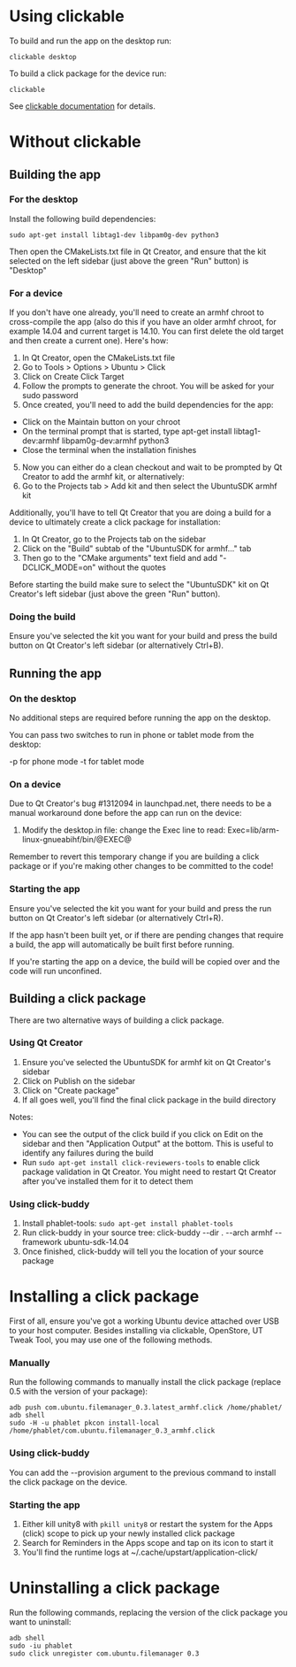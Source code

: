 # Using clickable
To build and run the app on the desktop run:

```
clickable desktop
```
To build a click package for the device run:

```
clickable
```

See [clickable documentation](http://clickable.bhdouglass.com/en/latest/) for details.

# Without clickable
## Building the app
### For the desktop

Install the following build dependencies:

    sudo apt-get install libtag1-dev libpam0g-dev python3

Then open the CMakeLists.txt file in Qt Creator, and ensure that the kit
selected on the left sidebar (just above the green "Run" button) is "Desktop"

### For a device

If you don't have one already, you'll need to create an armhf chroot to
cross-compile the app (also do this if you have an older armhf chroot, for
example 14.04 and current target is 14.10. You can first delete the old target
and then create a current one). Here's how:

1. In Qt Creator, open the CMakeLists.txt file
2. Go to Tools > Options > Ubuntu > Click
2. Click on Create Click Target
3. Follow the prompts to generate the chroot. You will be asked for your sudo
   password
4. Once created, you'll need to add the build dependencies for the app:
  - Click on the Maintain button on your chroot
  - On the terminal prompt that is started, type
    apt-get install libtag1-dev:armhf libpam0g-dev:armhf python3
  - Close the terminal when the installation finishes
5. Now you can either do a clean checkout and wait to be prompted by Qt Creator
   to add the armhf kit, or alternatively:
6. Go to the Projects tab > Add kit and then select the UbuntuSDK armhf kit

Additionally, you'll have to tell Qt Creator that you are doing a build for a
device to ultimately create a click package for installation:

1. In Qt Creator, go to the Projects tab on the sidebar
2. Click on the "Build" subtab of the "UbuntuSDK for armhf..." tab
3. Then go to the "CMake arguments" text field and add "-DCLICK_MODE=on"
   without the quotes

Before starting the build make sure to select the "UbuntuSDK" kit on Qt
Creator's left sidebar (just above the green "Run" button).

### Doing the build

Ensure you've selected the kit you want for your build and press the build
button on Qt Creator's left sidebar (or alternatively Ctrl+B).


## Running the app

### On the desktop

No additional steps are required before running the app on the desktop.

You can pass two switches to run in phone or tablet mode from the desktop:

-p for phone mode
-t for tablet mode


### On a device

Due to Qt Creator's bug #1312094 in launchpad.net, there needs to be a manual
workaround done before the app can run on the device:

1. Modify the desktop.in file: change the Exec line to read:
   Exec=lib/arm-linux-gnueabihf/bin/@EXEC@

Remember to revert this temporary change if you are building a click package or
if you're making other changes to be committed to the code!

### Starting the app

Ensure you've selected the kit you want for your build and press the run
button on Qt Creator's left sidebar (or alternatively Ctrl+R).

If the app hasn't been built yet, or if there are pending changes that require
a build, the app will automatically be built first before running.

If you're starting the app on a device, the build will be copied over and the
code will run unconfined.


## Building a click package

There are two alternative ways of building a click package.

### Using Qt Creator

1. Ensure you've selected the UbuntuSDK for armhf kit on Qt Creator's sidebar
2. Click on Publish on the sidebar
3. Click on "Create package"
4. If all goes well, you'll find the final click package in the build directory

Notes:
- You can see the output of the click build if you click on Edit on the sidebar
  and then "Application Output" at the bottom. This is useful to identify any
  failures during the build
- Run `sudo apt-get install click-reviewers-tools` to enable click package
  validation in Qt Creator. You might need to restart Qt Creator after you've
  installed them for it to detect them

### Using click-buddy

1. Install phablet-tools: `sudo apt-get install phablet-tools`
2. Run click-buddy in your source tree:
   click-buddy --dir . --arch armhf --framework ubuntu-sdk-14.04
3. Once finished, click-buddy will tell you the location of your source package


# Installing a click package

First of all, ensure you've got a working Ubuntu device attached over USB to
your host computer. Besides installing via clickable, OpenStore, UT Tweak
Tool, you may use one of the following methods.

### Manually

Run the following commands to manually install the click package (replace 0.5
with the version of your package):

    adb push com.ubuntu.filemanager_0.3.latest_armhf.click /home/phablet/
    adb shell
    sudo -H -u phablet pkcon install-local /home/phablet/com.ubuntu.filemanager_0.3_armhf.click

### Using click-buddy

You can add the --provision argument to the previous command to install the
click package on the device.

### Starting the app

1. Either kill unity8 with `pkill unity8` or restart the system for the Apps
   (click) scope to pick up your newly installed click package
2. Search for Reminders in the Apps scope and tap on its icon to start it
3. You'll find the runtime logs at ~/.cache/upstart/application-click/


# Uninstalling a click package

Run the following commands, replacing the version of the click package you want
to uninstall:

    adb shell
    sudo -iu phablet
    sudo click unregister com.ubuntu.filemanager 0.3
